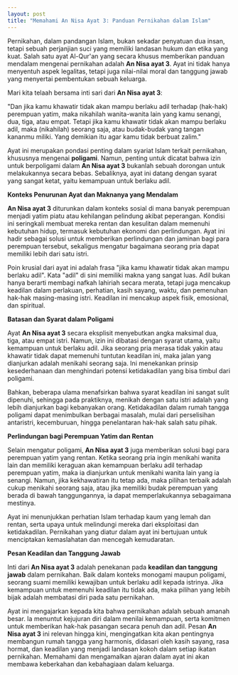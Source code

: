 ```yaml
---
layout: post
title: "Memahami An Nisa Ayat 3: Panduan Pernikahan dalam Islam"
---
```


Pernikahan, dalam pandangan Islam, bukan sekadar penyatuan dua insan, tetapi sebuah perjanjian suci yang memiliki landasan hukum dan etika yang kuat. Salah satu ayat Al-Qur'an yang secara khusus memberikan panduan mendalam mengenai pernikahan adalah **An Nisa ayat 3**. Ayat ini tidak hanya menyentuh aspek legalitas, tetapi juga nilai-nilai moral dan tanggung jawab yang menyertai pembentukan sebuah keluarga.

Mari kita telaah bersama inti sari dari **An Nisa ayat 3**:

"Dan jika kamu khawatir tidak akan mampu berlaku adil terhadap (hak-hak) perempuan yatim, maka nikahilah wanita-wanita lain yang kamu senangi, dua, tiga, atau empat. Tetapi jika kamu khawatir tidak akan mampu berlaku adil, maka (nikahilah) seorang saja, atau budak-budak yang tangan kananmu miliki. Yang demikian itu agar kamu tidak berbuat zalim."

Ayat ini merupakan pondasi penting dalam syariat Islam terkait pernikahan, khususnya mengenai **poligami**. Namun, penting untuk dicatat bahwa izin untuk berpoligami dalam **An Nisa ayat 3** bukanlah sebuah dorongan untuk melakukannya secara bebas. Sebaliknya, ayat ini datang dengan syarat yang sangat ketat, yaitu kemampuan untuk berlaku adil.

**Konteks Penurunan Ayat dan Maknanya yang Mendalam**

**An Nisa ayat 3** diturunkan dalam konteks sosial di mana banyak perempuan menjadi yatim piatu atau kehilangan pelindung akibat peperangan. Kondisi ini seringkali membuat mereka rentan dan kesulitan dalam memenuhi kebutuhan hidup, termasuk kebutuhan ekonomi dan perlindungan. Ayat ini hadir sebagai solusi untuk memberikan perlindungan dan jaminan bagi para perempuan tersebut, sekaligus mengatur bagaimana seorang pria dapat memiliki lebih dari satu istri.

Poin krusial dari ayat ini adalah frasa "jika kamu khawatir tidak akan mampu berlaku adil". Kata "adil" di sini memiliki makna yang sangat luas. Adil bukan hanya berarti membagi nafkah lahiriah secara merata, tetapi juga mencakup keadilan dalam perlakuan, perhatian, kasih sayang, waktu, dan pemenuhan hak-hak masing-masing istri. Keadilan ini mencakup aspek fisik, emosional, dan spiritual.

**Batasan dan Syarat dalam Poligami**

Ayat **An Nisa ayat 3** secara eksplisit menyebutkan angka maksimal dua, tiga, atau empat istri. Namun, izin ini dibatasi dengan syarat utama, yaitu kemampuan untuk berlaku adil. Jika seorang pria merasa tidak yakin atau khawatir tidak dapat memenuhi tuntutan keadilan ini, maka jalan yang dianjurkan adalah menikahi seorang saja. Ini menekankan prinsip kesederhanaan dan menghindari potensi ketidakadilan yang bisa timbul dari poligami.

Bahkan, beberapa ulama menafsirkan bahwa syarat keadilan ini sangat sulit dipenuhi, sehingga pada praktiknya, menikah dengan satu istri adalah yang lebih dianjurkan bagi kebanyakan orang. Ketidakadilan dalam rumah tangga poligami dapat menimbulkan berbagai masalah, mulai dari perselisihan antaristri, kecemburuan, hingga penelantaran hak-hak salah satu pihak.

**Perlindungan bagi Perempuan Yatim dan Rentan**

Selain mengatur poligami, **An Nisa ayat 3** juga memberikan solusi bagi para perempuan yatim yang rentan. Ketika seorang pria ingin menikahi wanita lain dan memiliki keraguan akan kemampuan berlaku adil terhadap perempuan yatim, maka ia dianjurkan untuk menikahi wanita lain yang ia senangi. Namun, jika kekhawatiran itu tetap ada, maka pilihan terbaik adalah cukup menikahi seorang saja, atau jika memiliki budak perempuan yang berada di bawah tanggungannya, ia dapat memperlakukannya sebagaimana mestinya.

Ayat ini menunjukkan perhatian Islam terhadap kaum yang lemah dan rentan, serta upaya untuk melindungi mereka dari eksploitasi dan ketidakadilan. Pernikahan yang diatur dalam ayat ini bertujuan untuk menciptakan kemaslahatan dan mencegah kemudaratan.

**Pesan Keadilan dan Tanggung Jawab**

Inti dari **An Nisa ayat 3** adalah penekanan pada **keadilan dan tanggung jawab** dalam pernikahan. Baik dalam konteks monogami maupun poligami, seorang suami memiliki kewajiban untuk berlaku adil kepada istrinya. Jika kemampuan untuk memenuhi keadilan itu tidak ada, maka pilihan yang lebih bijak adalah membatasi diri pada satu pernikahan.

Ayat ini mengajarkan kepada kita bahwa pernikahan adalah sebuah amanah besar. Ia menuntut kejujuran diri dalam menilai kemampuan, serta komitmen untuk memberikan hak-hak pasangan secara penuh dan adil. Pesan **An Nisa ayat 3** ini relevan hingga kini, mengingatkan kita akan pentingnya membangun rumah tangga yang harmonis, didasari oleh kasih sayang, rasa hormat, dan keadilan yang menjadi landasan kokoh dalam setiap ikatan pernikahan. Memahami dan mengamalkan ajaran dalam ayat ini akan membawa keberkahan dan kebahagiaan dalam keluarga.
